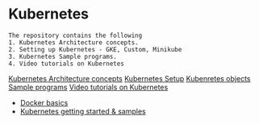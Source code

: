# Kubernetes
    The repository contains the following
    1. Kubernetes Architecture concepts.
    2. Setting up Kubernetes - GKE, Custom, Minikube 
    3. Kubernetes Sample programs.
    4. Video tutorials on Kubernetes
    
[Kubernetes Architecture concepts](Architecture/readme.md)
[Kubernetes Setup](setup/readme.md)
[Kubenretes objects Sample programs](samples/readme.md)
[Video tutorials on Kubernetes]()
- [Docker basics]()
- [Kubernetes getting started & samples](https://www.youtube.com/watch?v=5OLbMOJMkLE&list=PLnwM5KTcJLKkeI-jl6qEOxKPUSTIQuQ1i&index=2&t=0s)
